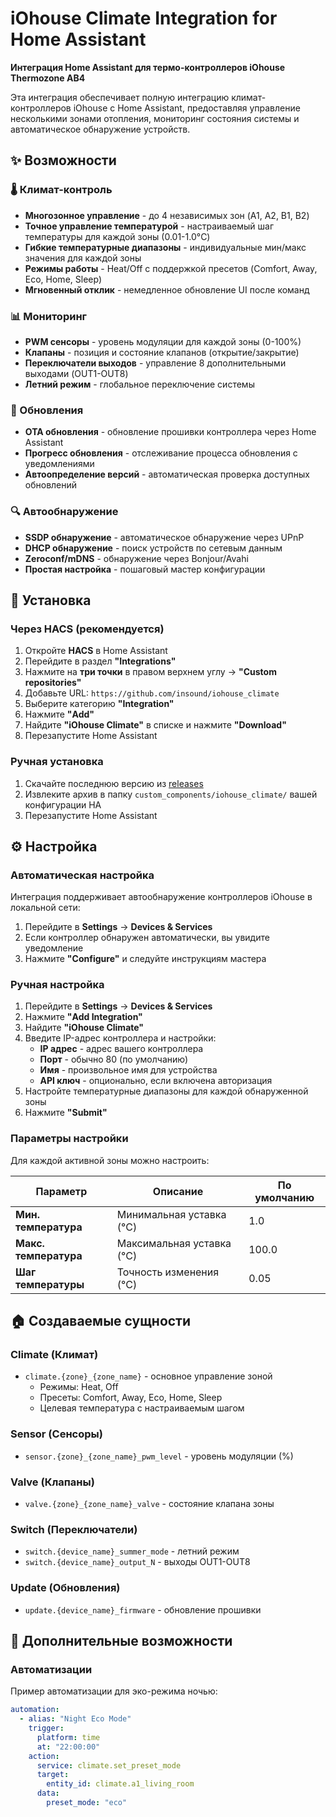 # iOhouse Climate Integration for Home Assistant

**Интеграция Home Assistant для термо-контроллеров iOhouse Thermozone AB4**

Эта интеграция обеспечивает полную интеграцию климат-контроллеров iOhouse с Home Assistant, предоставляя управление несколькими зонами отопления, мониторинг состояния системы и автоматическое обнаружение устройств.

## ✨ Возможности

### 🌡️ Климат-контроль
- **Многозонное управление** - до 4 независимых зон (A1, A2, B1, B2)
- **Точное управление температурой** - настраиваемый шаг температуры для каждой зоны (0.01-1.0°C)
- **Гибкие температурные диапазоны** - индивидуальные мин/макс значения для каждой зоны
- **Режимы работы** - Heat/Off с поддержкой пресетов (Comfort, Away, Eco, Home, Sleep)
- **Мгновенный отклик** - немедленное обновление UI после команд

### 📊 Мониторинг
- **PWM сенсоры** - уровень модуляции для каждой зоны (0-100%)
- **Клапаны** - позиция и состояние клапанов (открытие/закрытие)
- **Переключатели выходов** - управление 8 дополнительными выходами (OUT1-OUT8)
- **Летний режим** - глобальное переключение системы

### 🔄 Обновления
- **OTA обновления** - обновление прошивки контроллера через Home Assistant
- **Прогресс обновления** - отслеживание процесса обновления с уведомлениями
- **Автоопределение версий** - автоматическая проверка доступных обновлений

### 🔍 Автообнаружение
- **SSDP обнаружение** - автоматическое обнаружение через UPnP
- **DHCP обнаружение** - поиск устройств по сетевым данным
- **Zeroconf/mDNS** - обнаружение через Bonjour/Avahi
- **Простая настройка** - пошаговый мастер конфигурации

## 🚀 Установка

### Через HACS (рекомендуется)

1. Откройте **HACS** в Home Assistant
2. Перейдите в раздел **"Integrations"**
3. Нажмите на **три точки** в правом верхнем углу → **"Custom repositories"**
4. Добавьте URL: `https://github.com/insound/iohouse_climate`
5. Выберите категорию **"Integration"**
6. Нажмите **"Add"**
7. Найдите **"iOhouse Climate"** в списке и нажмите **"Download"**
8. Перезапустите Home Assistant

### Ручная установка

1. Скачайте последнюю версию из [releases](https://github.com/insound/iohouse_climate/releases)
2. Извлеките архив в папку `custom_components/iohouse_climate/` вашей конфигурации HA
3. Перезапустите Home Assistant

## ⚙️ Настройка

### Автоматическая настройка

Интеграция поддерживает автообнаружение контроллеров iOhouse в локальной сети:

1. Перейдите в **Settings** → **Devices & Services**
2. Если контроллер обнаружен автоматически, вы увидите уведомление
3. Нажмите **"Configure"** и следуйте инструкциям мастера

### Ручная настройка

1. Перейдите в **Settings** → **Devices & Services**
2. Нажмите **"Add Integration"**
3. Найдите **"iOhouse Climate"**
4. Введите IP-адрес контроллера и настройки:
   - **IP адрес** - адрес вашего контроллера
   - **Порт** - обычно 80 (по умолчанию)
   - **Имя** - произвольное имя для устройства
   - **API ключ** - опционально, если включена авторизация
5. Настройте температурные диапазоны для каждой обнаруженной зоны
6. Нажмите **"Submit"**

### Параметры настройки

Для каждой активной зоны можно настроить:

| Параметр | Описание | По умолчанию |
|----------|----------|--------------|
| **Мин. температура** | Минимальная уставка (°C) | 1.0 |
| **Макс. температура** | Максимальная уставка (°C) | 100.0 |
| **Шаг температуры** | Точность изменения (°C) | 0.05 |

## 🏠 Создаваемые сущности

### Climate (Климат)
- `climate.{zone}_{zone_name}` - основное управление зоной
  - Режимы: Heat, Off
  - Пресеты: Comfort, Away, Eco, Home, Sleep
  - Целевая температура с настраиваемым шагом

### Sensor (Сенсоры)
- `sensor.{zone}_{zone_name}_pwm_level` - уровень модуляции (%)

### Valve (Клапаны)
- `valve.{zone}_{zone_name}_valve` - состояние клапана зоны

### Switch (Переключатели)
- `switch.{device_name}_summer_mode` - летний режим
- `switch.{device_name}_output_N` - выходы OUT1-OUT8

### Update (Обновления)
- `update.{device_name}_firmware` - обновление прошивки

## 🔧 Дополнительные возможности

### Автоматизации

Пример автоматизации для эко-режима ночью:

```yaml
automation:
  - alias: "Night Eco Mode"
    trigger:
      platform: time
      at: "22:00:00"
    action:
      service: climate.set_preset_mode
      target:
        entity_id: climate.a1_living_room
      data:
        preset_mode: "eco"
```
